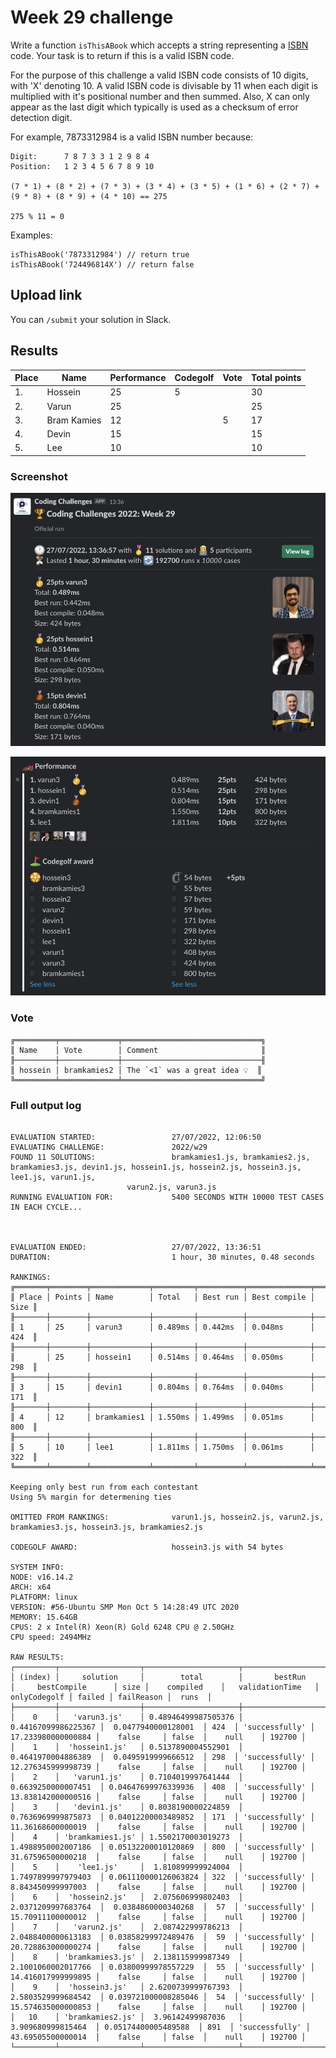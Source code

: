 # Week 29 challenge

Write a function `isThisABook` which accepts a string representing a [ISBN](https://en.wikipedia.org/wiki/ISBN) code. Your task is to return if this is a valid ISBN code.

For the purpose of this challenge a valid ISBN code consists of 10 digits, with 'X' denoting 10.
A valid ISBN code is divisable by 11 when each digit is multiplied with it's positional number and then summed.
Also, X can only appear as the last digit which typically is used as a checksum of error detection digit.


For example, 7873312984 is a valid ISBN number because:
```
Digit:      7 8 7 3 3 1 2 9 8 4
Position:   1 2 3 4 5 6 7 8 9 10

(7 * 1) + (8 * 2) + (7 * 3) + (3 * 4) + (3 * 5) + (1 * 6) + (2 * 7) + (9 * 8) + (8 * 9) + (4 * 10) == 275

275 % 11 = 0
```

Examples:
```
isThisABook('7873312984') // return true
isThisABook('724496814X') // return false
```


## Upload link

You can `/submit` your solution in Slack.

## Results

| Place | Name        | Performance | Codegolf | Vote  | Total points |
|-------|-------------|-------------|----------|-------|--------------|
| 1.    | Hossein     | 25          | 5        |       | 30           |
| 2.    | Varun       | 25          |          |       | 25           |
| 3.    | Bram Kamies | 12          |          | 5     | 17           |
| 4.    | Devin       | 15          |          |       | 15           |
| 5.    | Lee         | 10          |          |       | 10           |


### Screenshot

![2022 Week 29 podium](./podium.png)

![2022 Week 29 results](./results.png)

### Vote

```
╔═════════╤═════════════╤═══════════════════════════════╗
║ Name    │ Vote        │ Comment                       ║
╟─────────┼─────────────┼───────────────────────────────╢
║ hossein │ bramkamies2 │ The `<1` was a great idea 💡  ║
╚═════════╧═════════════╧═══════════════════════════════╝
```


### Full output log
```

EVALUATION STARTED:                 27/07/2022, 12:06:50
EVALUATING CHALLENGE:               2022/w29
FOUND 11 SOLUTIONS:                 bramkamies1.js, bramkamies2.js, bramkamies3.js, devin1.js, hossein1.js, hossein2.js, hossein3.js, lee1.js, varun1.js,
                          varun2.js, varun3.js
RUNNING EVALUATION FOR:             5400 SECONDS WITH 10000 TEST CASES IN EACH CYCLE...



EVALUATION ENDED:                   27/07/2022, 13:36:51
DURATION:                           1 hour, 30 minutes, 0.48 seconds

RANKINGS:
╔═══════╤════════╤═════════════╤═════════╤══════════╤══════════════╤══════╗
║ Place │ Points │ Name        │ Total   │ Best run │ Best compile │ Size ║
╟───────┼────────┼─────────────┼─────────┼──────────┼──────────────┼──────╢
║ 1     │ 25     │ varun3      │ 0.489ms │ 0.442ms  │ 0.048ms      │ 424  ║
╟───────┼────────┼─────────────┼─────────┼──────────┼──────────────┼──────╢
║       │ 25     │ hossein1    │ 0.514ms │ 0.464ms  │ 0.050ms      │ 298  ║
╟───────┼────────┼─────────────┼─────────┼──────────┼──────────────┼──────╢
║ 3     │ 15     │ devin1      │ 0.804ms │ 0.764ms  │ 0.040ms      │ 171  ║
╟───────┼────────┼─────────────┼─────────┼──────────┼──────────────┼──────╢
║ 4     │ 12     │ bramkamies1 │ 1.550ms │ 1.499ms  │ 0.051ms      │ 800  ║
╟───────┼────────┼─────────────┼─────────┼──────────┼──────────────┼──────╢
║ 5     │ 10     │ lee1        │ 1.811ms │ 1.750ms  │ 0.061ms      │ 322  ║
╚═══════╧════════╧═════════════╧═════════╧══════════╧══════════════╧══════╝

Keeping only best run from each contestant
Using 5% margin for determening ties

OMITTED FROM RANKINGS:              varun1.js, hossein2.js, varun2.js, bramkamies3.js, hossein3.js, bramkamies2.js

CODEGOLF AWARD:                     hossein3.js with 54 bytes

SYSTEM INFO:
NODE: v16.14.2
ARCH: x64
PLATFORM: linux
VERSION: #56-Ubuntu SMP Mon Oct 5 14:28:49 UTC 2020
MEMORY: 15.64GB
CPUS: 2 x Intel(R) Xeon(R) Gold 6248 CPU @ 2.50GHz
CPU speed: 2494MHz

RAW RESULTS:
┌─────────┬──────────────────┬─────────────────────┬─────────────────────┬──────────────────────┬──────┬────────────────┬────────────────────┬──────────────┬────────┬────────────┬────────┐
│ (index) │     solution     │        total        │       bestRun       │     bestCompile      │ size │    compiled    │   validationTime   │ onlyCodegolf │ failed │ failReason │  runs  │
├─────────┼──────────────────┼─────────────────────┼─────────────────────┼──────────────────────┼──────┼────────────────┼────────────────────┼──────────────┼────────┼────────────┼────────┤
│    0    │   'varun3.js'    │ 0.48946499987505376 │ 0.44167099986225367 │  0.0477940000128001  │ 424  │ 'successfully' │ 17.233980000000884 │    false     │ false  │    null    │ 192700 │
│    1    │  'hossein1.js'   │ 0.5137890004552901  │ 0.4641970004886389  │  0.0495919999666512  │ 298  │ 'successfully' │ 12.276345999998739 │    false     │ false  │    null    │ 192700 │
│    2    │   'varun1.js'    │ 0.7104019997641444  │ 0.6639250000007451  │ 0.04647699976339936  │ 408  │ 'successfully' │ 13.838142000000516 │    false     │ false  │    null    │ 192700 │
│    3    │   'devin1.js'    │ 0.8038190000224859  │ 0.7636969999875873  │ 0.04012200003489852  │ 171  │ 'successfully' │ 11.36168600000019  │    false     │ false  │    null    │ 192700 │
│    4    │ 'bramkamies1.js' │ 1.5502170003019273  │ 1.4988950002007186  │ 0.05132200010120869  │ 800  │ 'successfully' │ 31.67596500000218  │    false     │ false  │    null    │ 192700 │
│    5    │    'lee1.js'     │  1.810899999924004  │ 1.7497899997979403  │ 0.061110000126063824 │ 322  │ 'successfully' │ 8.843450999997003  │    false     │ false  │    null    │ 192700 │
│    6    │  'hossein2.js'   │  2.075606999802403  │ 2.0371209997683764  │  0.0384860000340268  │  57  │ 'successfully' │ 15.70911100000012  │    false     │ false  │    null    │ 192700 │
│    7    │   'varun2.js'    │  2.087422999786213  │ 2.0488400000613183  │ 0.03858299972489476  │  59  │ 'successfully' │ 20.728863000000274 │    false     │ false  │    null    │ 192700 │
│    8    │ 'bramkamies3.js' │  2.138115999987349  │ 2.1001060002017766  │ 0.03800999978557229  │  55  │ 'successfully' │ 14.416017999999895 │    false     │ false  │    null    │ 192700 │
│    9    │  'hossein3.js'   │ 2.6200739999767393  │ 2.5803529999684542  │ 0.039721000008285046 │  54  │ 'successfully' │ 15.574635000000853 │    false     │ false  │    null    │ 192700 │
│   10    │ 'bramkamies2.js' │  3.96142499987036   │  3.909680999815464  │ 0.05174400005489588  │ 891  │ 'successfully' │ 43.69505500000014  │    false     │ false  │    null    │ 192700 │
└─────────┴──────────────────┴─────────────────────┴─────────────────────┴──────────────────────┴──────┴────────────────┴────────────────────┴──────────────┴────────┴────────────┴────────┘
```
  